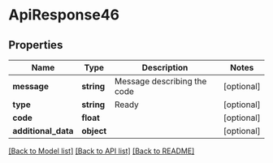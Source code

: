 # ApiResponse46

## Properties
Name | Type | Description | Notes
------------ | ------------- | ------------- | -------------
**message** | **string** | Message describing the code | [optional] 
**type** | **string** | Ready | [optional] 
**code** | **float** |  | [optional] 
**additional_data** | **object** |  | [optional] 

[[Back to Model list]](../README.md#documentation-for-models) [[Back to API list]](../README.md#documentation-for-api-endpoints) [[Back to README]](../README.md)


